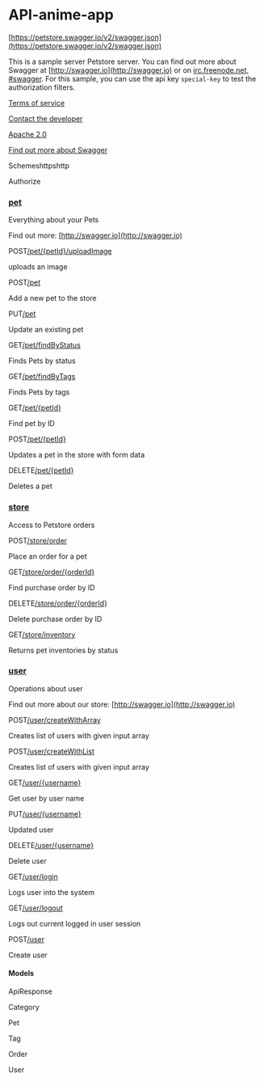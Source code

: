 # API-anime-app
[https://petstore.swagger.io/v2/swagger.json](https://petstore.swagger.io/v2/swagger.json)

This is a sample server Petstore server. You can find out more about Swagger at [http://swagger.io](http://swagger.io) or on [irc.freenode.net, #swagger](http://swagger.io/irc/). For this sample, you can use the api key `special-key` to test the authorization filters.

[Terms of service](http://swagger.io/terms/)

[Contact the developer](mailto:apiteam@swagger.io)

[Apache 2.0](http://www.apache.org/licenses/LICENSE-2.0.html)

[Find out more about Swagger](http://swagger.io)

Schemeshttpshttp

Authorize

### [pet](#/pet)

Everything about your Pets

Find out more: [http://swagger.io](http://swagger.io)

POST[/pet/{petId}/uploadImage](#/pet/uploadFile)

uploads an image

POST[/pet](#/pet/addPet)

Add a new pet to the store

PUT[/pet](#/pet/updatePet)

Update an existing pet

GET[/pet/findByStatus](#/pet/findPetsByStatus)

Finds Pets by status

GET[/pet/findByTags](#/pet/findPetsByTags)

Finds Pets by tags

GET[/pet/{petId}](#/pet/getPetById)

Find pet by ID

POST[/pet/{petId}](#/pet/updatePetWithForm)

Updates a pet in the store with form data

DELETE[/pet/{petId}](#/pet/deletePet)

Deletes a pet

### [store](#/store)

Access to Petstore orders

POST[/store/order](#/store/placeOrder)

Place an order for a pet

GET[/store/order/{orderId}](#/store/getOrderById)

Find purchase order by ID

DELETE[/store/order/{orderId}](#/store/deleteOrder)

Delete purchase order by ID

GET[/store/inventory](#/store/getInventory)

Returns pet inventories by status

### [user](#/user)

Operations about user

Find out more about our store: [http://swagger.io](http://swagger.io)

POST[/user/createWithArray](#/user/createUsersWithArrayInput)

Creates list of users with given input array

POST[/user/createWithList](#/user/createUsersWithListInput)

Creates list of users with given input array

GET[/user/{username}](#/user/getUserByName)

Get user by user name

PUT[/user/{username}](#/user/updateUser)

Updated user

DELETE[/user/{username}](#/user/deleteUser)

Delete user

GET[/user/login](#/user/loginUser)

Logs user into the system

GET[/user/logout](#/user/logoutUser)

Logs out current logged in user session

POST[/user](#/user/createUser)

Create user

#### Models

ApiResponse

Category

Pet

Tag

Order

User

